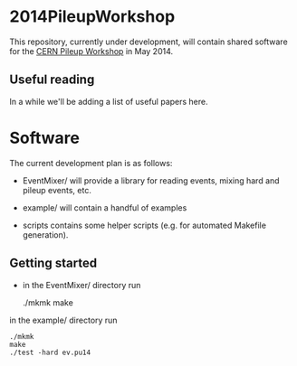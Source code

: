 2014PileupWorkshop
==================

This repository, currently under development, will contain shared
software for the [CERN Pileup
Workshop](https://indico.cern.ch/event/306155/) in May 2014.


Useful reading
--------------

In a while we'll be adding a list of useful papers here.

Software
========

The current development plan is as follows:

- EventMixer/ will provide a library for reading events, mixing hard
  and pileup events, etc.

- example/ will contain a handful of examples

- scripts contains some helper scripts (e.g. for automated Makefile
  generation). 


Getting started
---------------

- in the EventMixer/ directory run
  
    ./mkmk
    make

in the example/ directory run

    ./mkmk
    make
    ./test -hard ev.pu14

